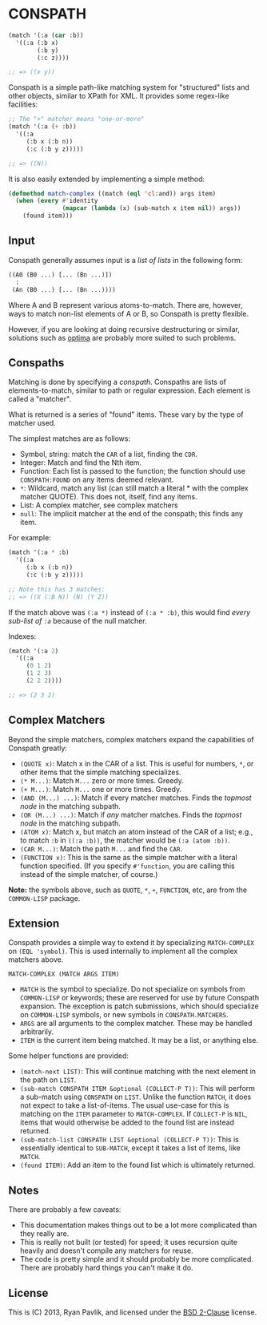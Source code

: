 # CONSPATH

```lisp
(match '(:a (car :b))
  '((:a (:b x)
        (:b y)
        (:c z))))

;; => ((x y))
```

Conspath is a simple path-like matching system for "structured" lists
and other objects, similar to XPath for XML.  It provides some
regex-like facilities:

```lisp
;; The "+" matcher means "one-or-more"
(match '(:a (+ :b))
  '((:a
     (:b x (:b n))
     (:c (:b y z)))))

;; => ((N))
```

It is also easily extended by implementing a simple method:

```lisp
(defmethod match-complex ((match (eql 'cl:and)) args item)
  (when (every #'identity
               (mapcar (lambda (x) (sub-match x item nil)) args))
    (found item)))
```

## Input

Conspath generally assumes input is a *list of lists* in the following
form:

```lisp
((A0 (B0 ...) [... (Bn ...)])
  :
 (An (B0 ...) [... (Bn ...))))
```

Where A and B represent various atoms-to-match.  There are, however,
ways to match non-list elements of A or B, so Conspath is pretty
flexible.

However, if you are looking at doing recursive destructuring or
similar, solutions such as [optima](https://github.com/m2ym/optima)
are probably more suited to such problems.

## Conspaths

Matching is done by specifying a *conspath*.  Conspaths are lists of
elements-to-match, similar to path or regular expression.  Each
element is called a "matcher".

What is returned is a series of "found" items.  These vary by the type
of matcher used.

The simplest matches are as follows:

- Symbol, string: match the `CAR` of a list, finding the `CDR`.
- Integer: Match and find the Nth item.
- Function: Each list is passed to the function; the function should
  use `CONSPATH:FOUND` on any items deemed relevant.
- `*`: Wildcard, match any list (can still match a literal * with
  the complex matcher QUOTE).  This does not, itself, find any items.
- List: A complex matcher, see complex matchers
- `null`: The implicit matcher at the end of the conspath; this finds
  any item.

For example:

```lisp
(match '(:a * :b)
  '((:a
     (:b x (:b n))
     (:c (:b y z)))))

;; Note this has 3 matches:
;; => ((X (:B N)) (N) (Y Z))
```

If the match above was `(:a *)` instead of `(:a * :b)`, this would
find *every sub-list of `:a`* because of the null matcher.

Indexes:

```lisp
(match '(:a 2)
  '((:a
     (0 1 2)
     (1 2 3)
     (2 2 2))))

;; => (2 3 2)
```

## Complex Matchers

Beyond the simple matchers, complex matchers expand the capabilities
of Conspath greatly:

- `(QUOTE x)`: Match x in the CAR of a list.  This is useful for
  numbers, `*`, or other items that the simple matching
  specializes.
- `(* M...)`: Match `M...` zero or more times.  Greedy.
- `(+ M...)`: Match `M...` one or more times.  Greedy.
- `(AND (M...) ...)`: Match if every matcher matches.  Finds the
  *topmost node* in the matching subpath.
- `(OR (M...) ...)`: Match if *any* matcher matches.  Finds the
  *topmost node* in the matching subpath.
- `(ATOM x)`: Match x, but match an atom instead of the CAR of a list;
  e.g., to match `:b` in `((:a :b))`, the matcher would be `(:a (atom
  :b))`.
- `(CAR M...)`: Match the path `M...` and find the `CAR`.
- `(FUNCTION x)`: This is the same as the simple matcher with a
  literal function specified. (If you specify `#'function`, you are
  calling this instead of the simple matcher, of course.)

**Note:** the symbols above, such as `QUOTE`, `*`, `+`, `FUNCTION`,
etc, are from the `COMMON-LISP` package.

## Extension

Conspath provides a simple way to extend it by specializing
`MATCH-COMPLEX` on `(EQL 'symbol)`.  This is used internally to
implement all the complex matchers above.

`MATCH-COMPLEX (MATCH ARGS ITEM)`

- `MATCH` is the symbol to specialize.  Do not specialize on symbols
  from `COMMON-LISP` or keywords; these are reserved for use by future
  Conspath expansion.  The exception is patch submissions, which
  should specialize on `COMMON-LISP` symbols, or new symbols in
  `CONSPATH.MATCHERS`.
- `ARGS` are all arguments to the complex matcher.  These may be
  handled arbitrarily.
- `ITEM` is the current item being matched.  It may be a list, or
  anything else.

Some helper functions are provided:

- `(match-next LIST)`: This will continue matching with the next
  element in the path on `LIST`.
- `(sub-match CONSPATH ITEM &optional (COLLECT-P T))`:
  This will perform a sub-match using `CONSPATH` on `LIST`.  Unlike
  the function `MATCH`, it does not expect to take a list-of-items.
  The usual use-case for this is matching on the `ITEM` parameter to
  `MATCH-COMPLEX`.  If `COLLECT-P` is `NIL`, items that would
  otherwise be added to the found list are instead returned.
- `(sub-match-list CONSPATH LIST &optional (COLLECT-P T))`:
  This is essentially identical to `SUB-MATCH`, except it takes a
  list of items, like `MATCH`.
- `(found ITEM)`: Add an item to the found list which is ultimately
  returned.

## Notes

There are probably a few caveats:

- This documentation makes things out to be a lot more complicated
  than they really are.
- This is really not built (or tested) for speed; it uses recursion
  quite heavily and doesn't compile any matchers for reuse.
- The code is pretty simple and it should probably be more
  complicated.  There are probably hard things you can't make it do.

## License

This is (C) 2013, Ryan Pavlik, and licensed under the [BSD
2-Clause](http://opensource.org/licenses/BSD-2-Clause) license.

